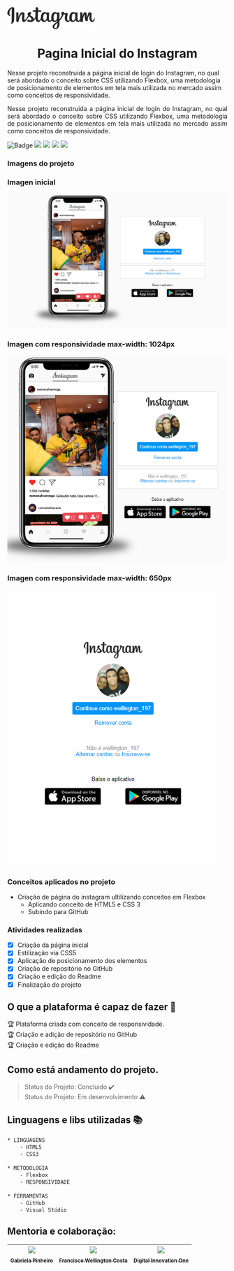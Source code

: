 

<img align="center" width="200px" height="50px" src="assets/images/logo-instagram.png"/>

<h1 align="center"> Pagina Inicial do Instagram </h1>

 Nesse projeto reconstruida a página inicial de login do Instagram, no qual será abordado o conceito sobre CSS utilizando Flexbox, uma metodologia de posicionamento de elementos em tela mais utilizada no mercado assim como conceitos de responsividade.
 
 <p align="justify"> Nesse projeto reconstruida a página inicial de login do Instagram, no qual será abordado o conceito sobre CSS utilizando Flexbox, uma metodologia de posicionamento de elementos em tela mais utilizada no mercado assim como conceitos de responsividade. </p>

 ![Badge](https://img.shields.io/static/v1?label=css3&message=linguagem&color=blue&style=for-the-badge&logo=CSS3)
<img src="https://img.shields.io/static/v1?label=HTML5&message=linguagem&color=green&style=for-the-badge&logo=HTML5"/>
<img src="https://img.shields.io/static/v1?label=flexbox&message=metodologia&color=yellow&style=for-the-badge&logo=Flexbox"/>
<img src="https://img.shields.io/static/v1?label=Github&message=plataforma&color=orange&style=for-the-badge&logo=GITHUB"/>
<img src="https://img.shields.io/static/v1?label=visualstudio&message=plataforma&color=blue&style=for-the-badge&logo=VISUALSTUDIO"/>

### Imagens do projeto

<h3>Imagen inicial</h3>
<img src="assets/images/Capturar1.PNG"/></br>

<h3>Imagen com responsividade max-width: 1024px</h3>
<img src="assets/images/Capturar2.PNG"/></br>

<h3>Imagen com responsividade max-width: 650px</h3>
<img src="assets/images/Capturar3.PNG"/></br>


### Conceitos aplicados no projeto
- Criação de página do instagram ultilizando conceitos em Flexbox
    - Aplicando conceito de HTML5 e CSS 3 
    - Subindo para GitHub


### Atividades realizadas 

- [X] Criação da página inicial
- [X] Estilização via CSS5
- [X] Aplicação de posicionamento dos elementos
- [X] Criação de repositório no GitHub
- [X] Criação e edição do Readme
- [X] Finalização do projeto

## O que a plataforma é capaz de fazer :checkered_flag:

:trophy: Plataforma criada com conceito de responsividade.</br>
:trophy: Criação e adição de repositório no GitHub</br>
:trophy: Criação e edição do Readme</br>


## Como está andamento do projeto.

> Status do Projeto: Concluido :heavy_check_mark:</br>
> Status do Projeto: Em desenvolvimento :warning:

## Linguagens e libs utilizadas :books:
    * LINGUAGENS
        - HTML5
        - CSS3

    * METODOLOGIA
        - Flexbox
        - RESPONSIVIDADE

    * FERRAMENTAS
        - GitHub
        - Visual Stúdio

## Mentoria e colaboração:

[<img src="https://avatars1.githubusercontent.com/u/49404599?s=400&u=0a44d5acfb5a8d23a7279826b08027676c113038&v=4" width=115 > <br> <sub> Gabriela Pinheiro </sub>](https://github.com/SpruceGabriela) |[<img src="https://avatars0.githubusercontent.com/u/46049384?s=400&u=5ffc9ececdad90da42baa09e1892f037e800e0db&v=4" width=115 > <br> <sub> Francisco Wellington Costa </sub>](https://github.com/wellington197) |[<img src="https://avatars0.githubusercontent.com/u/26231823?s=200&v=4" width=115 > <br> <sub> Digital Innovation One </sub>](https://github.com/search?q=digitalinovation) 
| :---: | :---: | :---: |